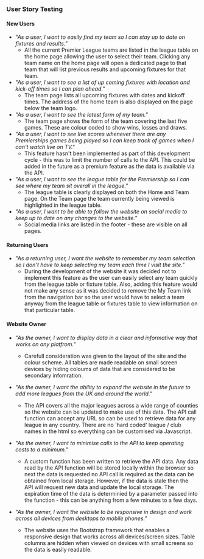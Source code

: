 ### User Story Testing
#### New Users

* *"As a user, I want to easily find my team so I can stay up to date on fixtures and results."*
    * All the current Premier League teams are listed in the league table on the home page allowing the user to select their team. Clicking any team name
	on the home page will open a dedicated page to that team that will list previous results and upcoming fixtures for that team.
* *"As a user, I want to see a list of up coming fixtures with location and kick-off times so I can plan ahead."*
    * The team page lists all upcoming fixtures with dates and kickoff times. The address of the home team is also displayed on the page below the team logo.
* *"As a user, I want to see the latest form of my team."*
    * The team page shows the form of the team covering the last five games. These are colour coded to show wins, losses and draws.
* *"As a user, I want to see live scores whenever there are any Premierships games being played so I can keep track of games when I can't watch live on TV."*
    * This feature hasn't been implemented as part of this development cycle - this was to limit the number of calls to the API. This could be added in the future
	as a premium feature as the data is available via the API.
* *"As a user, I want to see the league table for the Premiership so I can see where my team sit overall in the league."*
    * The league table is clearly displayed on both the Home and Team page. On the Team page the team currently being viewed is highlighted in the league table.
* *"As a user, I want to be able to follow the website on social media to keep up to date on any changes to the website."*
    * Social media links are listed in the footer - these are visible on all pages.

#### Returning Users
* *"As a returning user, I want the website to remember my team selection so I don't have to keep selecting my team each time I visit the site."*
    * During the development of the website it was decided not to implement this feature as the user can easily select any team quickly from the league table or fixture table.
    Also, adding this feature would not make any sense as it was decided to remove the My Team link from the navigation bar so the user would have to select
    a team anyway from the league table or fixtures table to view information on that particular table.

#### Website Owner
* *"As the owner, I want to display data in a clear and informative way that works on any platfrom."*
    * Carefull consideration was given to the layout of the site and the colour scheme. All tables are made readable on small screen devices by hiding coloums of data
    that are considered to be secondary infomration.

* *"As the owner, I want the ability to expand the website in the future to add more leagues from the UK and around the world."*
    * The API covers all the major leagues across a wide range of counties so the website can be updated to make use of this data. 
    The API call function can accept any URL so	can be used to retrieve data for any league in any country. There are no 'hard coded' league / club names 
    in the html so everything can be customised via Javascript.
* *"As the owner, I want to minimise calls to the API to keep operating costs to a minimum."*
    * A custom function has been written to retrieve the API data. Any data read by the API function will be stored locally within the browser so next the data 
    is requested no API call is required as the data can be obtained from local storage. However, if the data is stale then the API will request new data and 
    update the local storage. The expiration time of the data is determinied by a parameter passed into the function - this can be anything from a few minutes to a few days.
* *"As the owner, I want the website to be responsive in design and work across all devices from desktops to mobile phones."*
    * The website uses the Bootstrap framework that enables a responsive design that works across all devices/screen sizes. Table columns are hidden when viewed 
    on devices with small screens so the data is easily readable.


